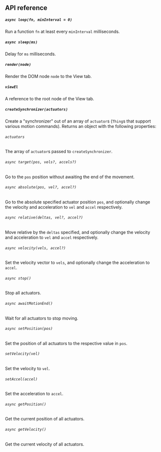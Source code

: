 ## API reference

##### `async loop(fn, minInterval = 0)`

Run a function `fn` at least every `minInterval` milliseconds.

##### `async sleep(ms)`

Delay for `ms` milliseconds.

##### `render(node)`

Render the DOM node `node` to the View tab.

##### `viewEl`

A reference to the root node of the View tab.

##### `createSynchronizer(actuators)`

Create a "synchronizer" out of an array of `actuator`s (`Thing`s that support various motion commands). Returns an object with the following properties:

###### `actuators`

The array of `actuator`s passed to `createSynchronizer`.

###### `async target(pos, vels?, accels?)`

Go to the `pos` position without awaiting the end of the movement.


###### `async absolute(pos, vel?, accel?)`

Go to the absolute specified actuator position `pos`, and optionally change the velocity and acceleration to `vel` and `accel` respectively.

###### `async relative(deltas, vel?, accel?)`

Move relative by the `deltas` specified, and optionally change the velocity and acceleration to `vel` and `accel` respectively.

###### `async velocity(vels, accel?)`

Set the velocity vector to `vels`, and optionally change the acceleration to `accel`.

###### `async stop()`

Stop all actuators.

###### `async awaitMotionEnd()`

Wait for all actuators to stop moving.

###### `async setPosition(pos)`

Set the position of all actuators to the respective value in `pos`.

###### `setVelocity(vel)`

Set the velocity to `vel`.

###### `setAccel(accel)`

Set the acceleration to `accel`.

###### `async getPosition()`

Get the current position of all actuators.

###### `async getVelocity()`

Get the current velocity of all actuators.